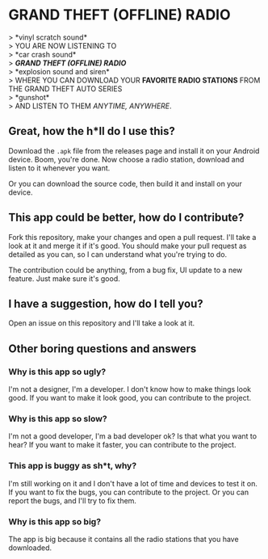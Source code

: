 # GRAND THEFT (OFFLINE) RADIO

\> \*vinyl scratch sound\*  
\> YOU ARE NOW LISTENING TO  
\> \*car crash sound\*  
\> **_GRAND THEFT (OFFLINE) RADIO_**  
\> \*explosion sound and siren\*  
\> WHERE YOU CAN DOWNLOAD YOUR **FAVORITE RADIO STATIONS** FROM THE GRAND THEFT AUTO SERIES  
\> \*gunshot\*  
\> AND LISTEN TO THEM _ANYTIME, ANYWHERE_.

## Great, how the h*ll do I use this?

Download the `.apk` file from the releases page and install it on your Android device.
Boom, you're done. Now choose a radio station, download and listen to it whenever you want.

Or you can download the source code, then build it and install on your device.

## This app could be better, how do I contribute?

Fork this repository, make your changes and open a pull request. I'll take a look at it and merge it if it's good.
You should make your pull request as detailed as you can, so I can understand what you're trying to do.

The contribution could be anything, from a bug fix, UI update to a new feature. Just make sure it's good.

## I have a suggestion, how do I tell you?

Open an issue on this repository and I'll take a look at it.

## Other boring questions and answers

### Why is this app so ugly?

I'm not a designer, I'm a developer. I don't know how to make things look good. If you want to make it look good, you
can contribute to the project.

### Why is this app so slow?

I'm not a good developer, I'm a bad developer ok? Is that what you want to hear? If you want to make it faster, you can
contribute to the project.

### This app is buggy as sh*t, why?

I'm still working on it and I don't have a lot of time and devices to test it on. If you want to fix the bugs, you can
contribute to the project.
Or you can report the bugs, and I'll try to fix them.

### Why is this app so big?

The app is big because it contains all the radio stations that you have downloaded.
